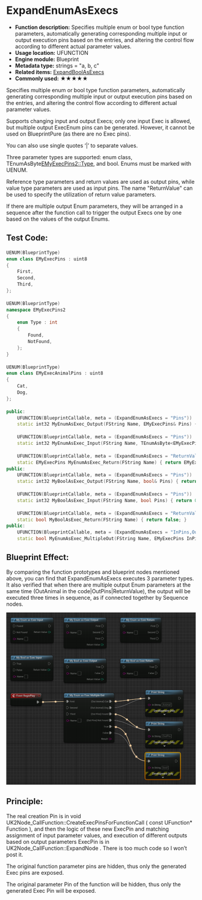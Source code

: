 # ExpandEnumAsExecs

- **Function description:** Specifies multiple enum or bool type function parameters, automatically generating corresponding multiple input or output execution pins based on the entries, and altering the control flow according to different actual parameter values.
- **Usage location:** UFUNCTION
- **Engine module:** Blueprint
- **Metadata type:** strings = "a, b, c"
- **Related items:** [ExpandBoolAsExecs](../ExpandBoolAsExecs.md)
- **Commonly used:** ★★★★★

Specifies multiple enum or bool type function parameters, automatically generating corresponding multiple input or output execution pins based on the entries, and altering the control flow according to different actual parameter values.

Supports changing input and output Execs; only one input Exec is allowed, but multiple output ExecEnum pins can be generated. However, it cannot be used on BlueprintPure (as there are no Exec pins).

You can also use single quotes ‘|’ to separate values.

Three parameter types are supported: enum class, TEnumAsByte<EMyExecPins2::Type>, and bool. Enums must be marked with UENUM.

Reference type parameters and return values are used as output pins, while value type parameters are used as input pins.
The name "ReturnValue" can be used to specify the utilization of return value parameters.

If there are multiple output Enum parameters, they will be arranged in a sequence after the function call to trigger the output Execs one by one based on the values of the output Enums.

## Test Code:

```cpp
UENUM(BlueprintType)
enum class EMyExecPins : uint8
{
	First,
	Second,
	Third,
};

UENUM(BlueprintType)
namespace EMyExecPins2
{
	enum Type : int
	{
		Found,
		NotFound,
	};
}

UENUM(BlueprintType)
enum class EMyExecAnimalPins : uint8
{
	Cat,
	Dog,
};

public:
	UFUNCTION(BlueprintCallable, meta = (ExpandEnumAsExecs = "Pins"))
	static int32 MyEnumAsExec_Output(FString Name, EMyExecPins& Pins) { return 0; }

	UFUNCTION(BlueprintCallable, meta = (ExpandEnumAsExecs = "Pins"))
	static int32 MyEnumAsExec_Input(FString Name, TEnumAsByte<EMyExecPins2::Type> Pins) { return 0; }

	UFUNCTION(BlueprintCallable, meta = (ExpandEnumAsExecs = "ReturnValue"))
	static EMyExecPins MyEnumAsExec_Return(FString Name) { return EMyExecPins::First; }
public:
	UFUNCTION(BlueprintCallable, meta = (ExpandEnumAsExecs = "Pins"))
	static int32 MyBoolAsExec_Output(FString Name, bool& Pins) { return 0; }

	UFUNCTION(BlueprintCallable, meta = (ExpandEnumAsExecs = "Pins"))
	static int32 MyBoolAsExec_Input(FString Name, bool Pins) { return 0; }

	UFUNCTION(BlueprintCallable, meta = (ExpandEnumAsExecs = "ReturnValue"))
	static bool MyBoolAsExec_Return(FString Name) { return false; }
public:
	UFUNCTION(BlueprintCallable, meta = (ExpandEnumAsExecs = "InPins,OutAnimal|OutPins|ReturnValue"))
	static bool MyEnumAsExec_MultipleOut(FString Name, EMyExecPins InPins, EMyExecAnimalPins& OutAnimal, TEnumAsByte<EMyExecPins2::Type>& OutPins, FString& Result);
```

## Blueprint Effect:

By comparing the function prototypes and blueprint nodes mentioned above, you can find that ExpandEnumAsExecs executes 3 parameter types. It also verified that when there are multiple output Enum parameters at the same time (OutAnimal in the code|OutPins|ReturnValue), the output will be executed three times in sequence, as if connected together by Sequence nodes.

![Untitled](Untitled.png)

## Principle:

The real creation Pin is in void UK2Node_CallFunction::CreateExecPinsForFunctionCall ( const UFunction* Function ), and then the logic of these new ExecPin and matching assignment of input parameter values, and execution of different outputs based on output parameters ExecPin is in UK2Node_CallFunction::ExpandNode . There is too much code so I won’t post it.

The original function parameter pins are hidden, thus only the generated Exec pins are exposed.

The original parameter Pin of the function will be hidden, thus only the generated Exec Pin will be exposed.